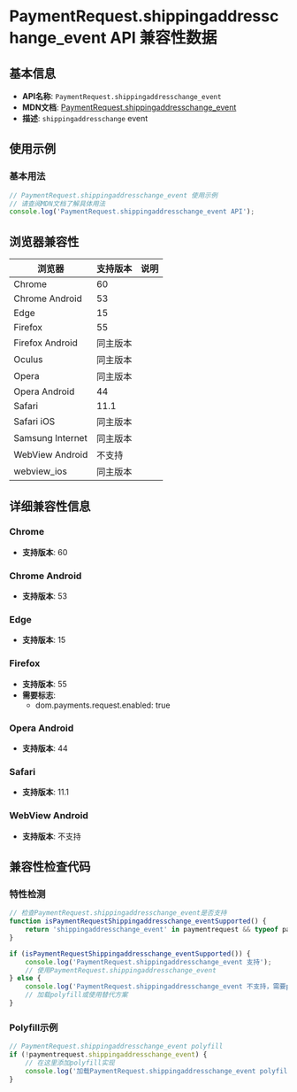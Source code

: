 # PaymentRequest.shippingaddresschange_event API 兼容性数据

## 基本信息

- **API名称**: `PaymentRequest.shippingaddresschange_event`
- **MDN文档**: [PaymentRequest.shippingaddresschange_event](https://developer.mozilla.org/docs/Web/API/PaymentRequest/shippingaddresschange_event)
- **描述**: `shippingaddresschange` event

## 使用示例

### 基本用法

```javascript
// PaymentRequest.shippingaddresschange_event 使用示例
// 请查阅MDN文档了解具体用法
console.log('PaymentRequest.shippingaddresschange_event API');
```

## 浏览器兼容性

| 浏览器 | 支持版本 | 说明 |
|--------|----------|------|
| Chrome | 60 |  |
| Chrome Android | 53 |  |
| Edge | 15 |  |
| Firefox | 55 |  |
| Firefox Android | 同主版本 |  |
| Oculus | 同主版本 |  |
| Opera | 同主版本 |  |
| Opera Android | 44 |  |
| Safari | 11.1 |  |
| Safari iOS | 同主版本 |  |
| Samsung Internet | 同主版本 |  |
| WebView Android | 不支持 |  |
| webview_ios | 同主版本 |  |

## 详细兼容性信息

### Chrome

- **支持版本**: 60

### Chrome Android

- **支持版本**: 53

### Edge

- **支持版本**: 15

### Firefox

- **支持版本**: 55
- **需要标志**: 
  - dom.payments.request.enabled: true

### Opera Android

- **支持版本**: 44

### Safari

- **支持版本**: 11.1

### WebView Android

- **支持版本**: 不支持

## 兼容性检查代码

### 特性检测

```javascript
// 检查PaymentRequest.shippingaddresschange_event是否支持
function isPaymentRequestShippingaddresschange_eventSupported() {
    return 'shippingaddresschange_event' in paymentrequest && typeof paymentrequest.shippingaddresschange_event === 'function';
}

if (isPaymentRequestShippingaddresschange_eventSupported()) {
    console.log('PaymentRequest.shippingaddresschange_event 支持');
    // 使用PaymentRequest.shippingaddresschange_event
} else {
    console.log('PaymentRequest.shippingaddresschange_event 不支持，需要polyfill');
    // 加载polyfill或使用替代方案
}
```

### Polyfill示例

```javascript
// PaymentRequest.shippingaddresschange_event polyfill
if (!paymentrequest.shippingaddresschange_event) {
    // 在这里添加polyfill实现
    console.log('加载PaymentRequest.shippingaddresschange_event polyfill');
}
```

